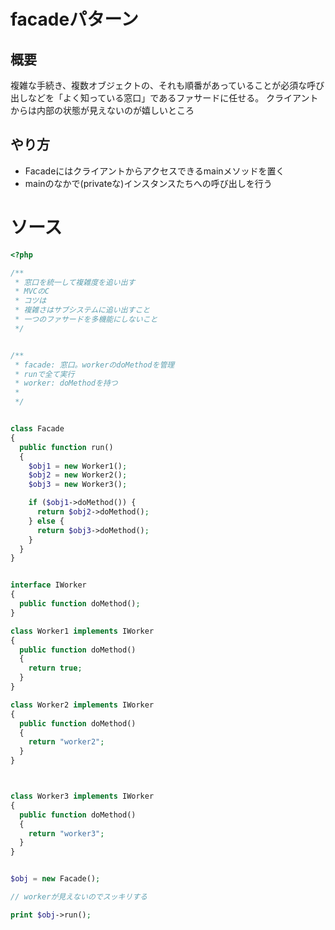 # facadeパターン

## 概要

複雑な手続き、複数オブジェクトの、それも順番があっていることが必須な呼び出しなどを「よく知っている窓口」であるファサードに任せる。
クライアントからは内部の状態が見えないのが嬉しいところ

## やり方

- Facadeにはクライアントからアクセスできるmainメソッドを置く
- mainのなかで(privateな)インスタンスたちへの呼び出しを行う


# ソース

```php
<?php

/**
 * 窓口を統一して複雑度を追い出す
 * MVCのC
 * コツは
 * 複雑さはサブシステムに追い出すこと
 * 一つのファサードを多機能にしないこと
 */


/**
 * facade: 窓口。workerのdoMethodを管理
 * runで全て実行
 * worker: doMethodを持つ
 * 
 */


class Facade
{
  public function run()
  {
    $obj1 = new Worker1();
    $obj2 = new Worker2();
    $obj3 = new Worker3();

    if ($obj1->doMethod()) {
      return $obj2->doMethod();
    } else {
      return $obj3->doMethod();
    }
  }
}


interface IWorker
{
  public function doMethod();
}

class Worker1 implements IWorker
{
  public function doMethod()
  {
    return true;
  }
}

class Worker2 implements IWorker
{
  public function doMethod()
  {
    return "worker2";
  }
}



class Worker3 implements IWorker
{
  public function doMethod()
  {
    return "worker3";
  }
}


$obj = new Facade();

// workerが見えないのでスッキリする

print $obj->run();

```
